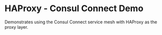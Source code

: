 # HAProxy - Consul Connect Demo

Demonstrates using the Consul Connect service mesh with HAProxy as the proxy layer.